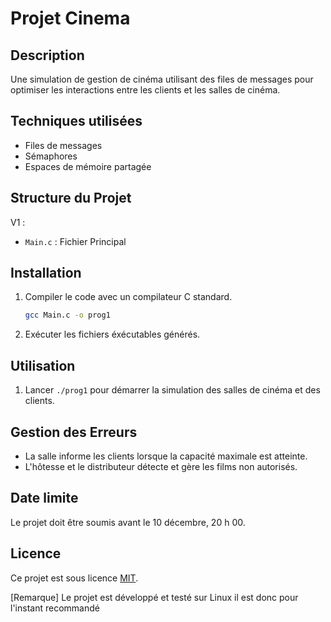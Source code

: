 # Projet Cinema

## Description
Une simulation de gestion de cinéma utilisant des files de messages pour optimiser les interactions entre les clients et les salles de cinéma.

## Techniques utilisées
- Files de messages
- Sémaphores
- Espaces de mémoire partagée

## Structure du Projet
V1 : 
- `Main.c` : Fichier Principal

## Installation
1. Compiler le code avec un compilateur C standard.
    ```bash
    gcc Main.c -o prog1
    ```

2. Exécuter les fichiers éxécutables générés.

## Utilisation
1. Lancer `./prog1` pour démarrer la simulation des salles de cinéma et des clients.

## Gestion des Erreurs
- La salle informe les clients lorsque la capacité maximale est atteinte.
- L'hôtesse et le distributeur détecte et gère les films non autorisés.

## Date limite
Le projet doit être soumis avant le 10 décembre, 20 h 00.

## Licence
Ce projet est sous licence [MIT](LICENSE).

[Remarque]
Le projet est développé et testé sur Linux il est donc pour l'instant recommandé
